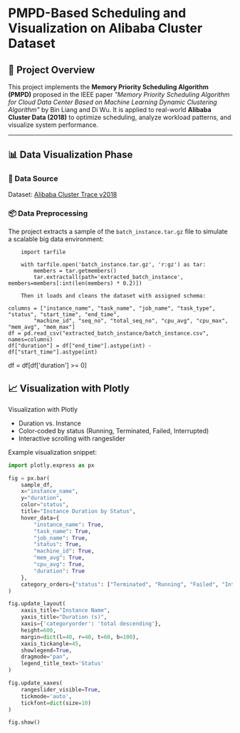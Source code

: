# PMPD-Based Scheduling and Visualization on Alibaba Cluster Dataset

## 📌 Project Overview

This project implements the **Memory Priority Scheduling Algorithm (PMPD)** proposed in the IEEE paper _"Memory Priority Scheduling Algorithm for Cloud Data Center Based on Machine Learning Dynamic Clustering Algorithm"_ by Bin Liang and Di Wu. It is applied to real-world **Alibaba Cluster Data (2018)** to optimize scheduling, analyze workload patterns, and visualize system performance.

---

## 📊 Data Visualization Phase

### 🔗 Data Source
Dataset: [Alibaba Cluster Trace v2018](https://github.com/alibaba/clusterdata/blob/master/cluster-trace-v2018/fetchData.sh)  


### 📦 Data Preprocessing
The project extracts  a sample of the `batch_instance.tar.gz` file to simulate a scalable big data environment:

```
    import tarfile

    with tarfile.open('batch_instance.tar.gz', 'r:gz') as tar:
        members = tar.getmembers()
        tar.extractall(path='extracted_batch_instance', members=members[:int(len(members) * 0.2)])

    Then it loads and cleans the dataset with assigned schema:

```
    columns = ["instance_name", "task_name", "job_name", "task_type", "status", "start_time", "end_time",
            "machine_id", "seq_no", "total_seq_no", "cpu_avg", "cpu_max", "mem_avg", "mem_max"]
    df = pd.read_csv("extracted_batch_instance/batch_instance.csv", names=columns)
    df["duration"] = df["end_time"].astype(int) - df["start_time"].astype(int)
df = df[df['duration'] >= 0]

## 📈 Visualization with Plotly
Visualization with Plotly

* Duration vs. Instance
* Color-coded by status (Running, Terminated, Failed, Interrupted)
* Interactive scrolling with rangeslider

Example visualization snippet:

```python
import plotly.express as px

fig = px.bar(
    sample_df,
    x="instance_name",
    y="duration",
    color="status",
    title="Instance Duration by Status",
    hover_data={
        "instance_name": True,
        "task_name": True,
        "job_name": True,
        "status": True,
        "machine_id": True,
        "mem_avg": True,
        "cpu_avg": True,
        "duration": True
    },
    category_orders={"status": ["Terminated", "Running", "Failed", "Interrupted"]}
)

fig.update_layout(
    xaxis_title="Instance Name",
    yaxis_title="Duration (s)",
    xaxis={'categoryorder': 'total descending'},
    height=600,
    margin=dict(l=40, r=40, t=60, b=100),
    xaxis_tickangle=45,
    showlegend=True,
    dragmode="pan",
    legend_title_text='Status'
)

fig.update_xaxes(
    rangeslider_visible=True,
    tickmode='auto',
    tickfont=dict(size=10)
)

fig.show()
